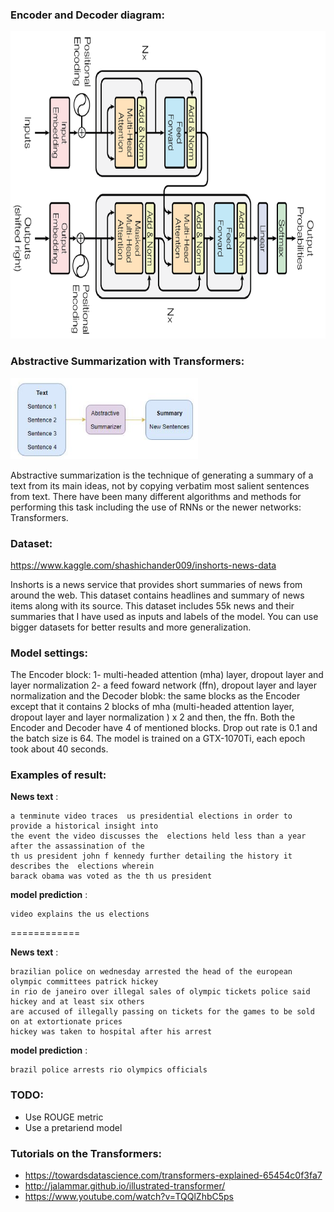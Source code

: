 ### Encoder and Decoder diagram:

<img src= files/transformer.png  width = "693" height = "492" alt="centered image">

### Abstractive Summarization with Transformers:

<img src= files/abstractivesum.jpg  width = "300" height = "130">

Abstractive summarization is the technique of generating a summary of a text from its main ideas, not by copying verbatim most salient sentences from text. There have been many different algorithms and methods for performing this task including the use of RNNs or the newer networks: Transformers. 

### Dataset:

https://www.kaggle.com/shashichander009/inshorts-news-data

Inshorts is a news service that provides short summaries of news from around the web. This dataset contains headlines and summary of news items along with its source. This dataset includes 55k news and their summaries that I have used as inputs and labels of the model. You can use bigger datasets for better results and more generalization.

### Model settings:

The Encoder block: 1- multi-headed attention (mha) layer, dropout layer and layer normalization 2- a feed foward network (ffn), dropout layer and layer normalization
and the Decoder blobk:  the same blocks as the Encoder except that it contains 2 blocks of mha (multi-headed attention layer, dropout layer and layer normalization  ) x 2 and then, the ffn. Both the Encoder and Decoder have 4 of mentioned blocks. Drop out rate is 0.1 and the batch size is 64. The model is trained on a GTX-1070Ti, each epoch took about 40 seconds.

### Examples of result:

**News text** :
```
a tenminute video traces  us presidential elections in order to provide a historical insight into
the event the video discusses the  elections held less than a year after the assassination of the
th us president john f kennedy further detailing the history it describes the  elections wherein
barack obama was voted as the th us president
```
**model prediction** : 
```
video explains the us elections
```

============

**News text** :
```
brazilian police on wednesday arrested the head of the european olympic committees patrick hickey
in rio de janeiro over illegal sales of olympic tickets police said hickey and at least six others
are accused of illegally passing on tickets for the games to be sold on at extortionate prices 
hickey was taken to hospital after his arrest
```
**model prediction** :
```
brazil police arrests rio olympics officials
```


### TODO:
* Use ROUGE metric
* Use a pretariend model 

### Tutorials on the Transformers:

* https://towardsdatascience.com/transformers-explained-65454c0f3fa7
* http://jalammar.github.io/illustrated-transformer/
* https://www.youtube.com/watch?v=TQQlZhbC5ps
